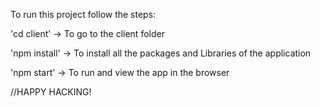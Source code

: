To run this project follow the steps: 

'cd client' -> To go to the client folder


'npm install' -> To install all the packages and Libraries of the application


'npm start' -> To run and view the app in the browser

//HAPPY HACKING!
